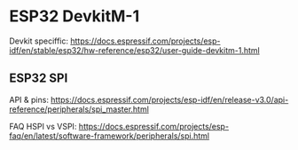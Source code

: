 # ESP32 DevkitM-1

Devkit speciffic: https://docs.espressif.com/projects/esp-idf/en/stable/esp32/hw-reference/esp32/user-guide-devkitm-1.html

## ESP32 SPI

API & pins: https://docs.espressif.com/projects/esp-idf/en/release-v3.0/api-reference/peripherals/spi_master.html

FAQ HSPI vs VSPI: https://docs.espressif.com/projects/esp-faq/en/latest/software-framework/peripherals/spi.html